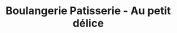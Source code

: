 ---
title: "Boulangerie Patisserie - Au petit délice"
url: /aspres-sur-buech/boulangerie-patisserie-au-petit-delice/
shop: boulangerie
---